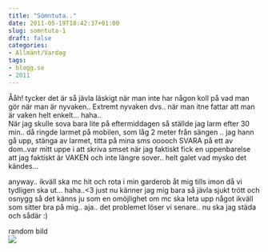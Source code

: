 ```yaml
---
title: "Sömntuta.."
date: 2011-05-19T18:42:37+01:00
slug: somntuta-1
draft: false
categories:
- Allmänt/Vardag
tags:
- blogg.se
- 2011
---
```

Ååh! tycker det är så jävla läskigt när man inte har någon koll på vad man gör när man är nyvaken.. Extremt nyvaken dvs.. när man itne fattar att man är vaken helt enkelt... haha..  
När jag skulle sova bara lite på eftermiddagen så ställde jag larm efter 30 min.. då ringde larmet på mobilen, som låg 2 meter från sängen .. jag hann gå upp, stänga av larmet, titta på mina sms ooooch SVARA på ett av dom..var mitt uppe i att skriva smset när jag faktiskt fick en uppenbarelse att jag faktiskt är VAKEN och inte längre sover.. helt galet vad mysko det kändes...  
  
  
anyway.. ikväll ska mc hit och rota i min garderob åt mig tills imon då vi tydligen ska ut... haha..<3 just nu känner jag mig bara så jävla sjukt trött och osnygg så det känns ju som en omöjlighet om mc ska leta upp något ikväll som sitter bra på mig.. aja.. det problemet löser vi senare.. nu ska jag städa och sådär :)  
  
random bild  
![](/assets/images/blogg.se/heeeearttttt_148651717.jpg)